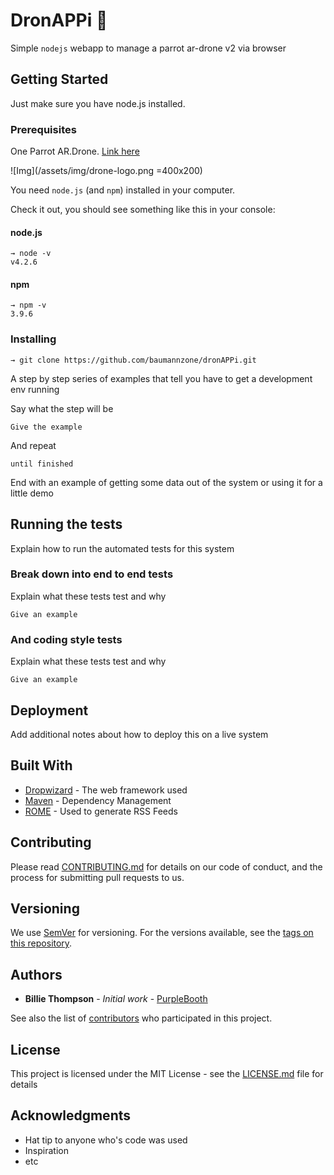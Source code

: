 # DronAPPi :rocket:

Simple `nodejs` webapp to manage a parrot ar-drone v2 via browser

## Getting Started

Just make sure you have node.js installed.

### Prerequisites

One Parrot AR.Drone. [Link here](https://www.parrot.com/us/drones/parrot-ardrone-20-elite-edition#parrot-ardrone-20-elite-edition-details "Titulo") 

![Img](/assets/img/drone-logo.png =400x200)

You need `node.js` (and `npm`) installed in your computer.

Check it out, you should see something like this in your console:
#### node.js
```
→ node -v
v4.2.6
```

#### npm
```
→ npm -v
3.9.6
```

### Installing

`→ git clone https://github.com/baumannzone/dronAPPi.git`

A step by step series of examples that tell you have to get a development env running

Say what the step will be

```
Give the example
```

And repeat

```
until finished
```

End with an example of getting some data out of the system or using it for a little demo

## Running the tests

Explain how to run the automated tests for this system

### Break down into end to end tests

Explain what these tests test and why

```
Give an example
```

### And coding style tests

Explain what these tests test and why

```
Give an example
```

## Deployment

Add additional notes about how to deploy this on a live system

## Built With

* [Dropwizard](http://www.dropwizard.io/1.0.2/docs/) - The web framework used
* [Maven](https://maven.apache.org/) - Dependency Management
* [ROME](https://rometools.github.io/rome/) - Used to generate RSS Feeds

## Contributing

Please read [CONTRIBUTING.md](https://gist.github.com/PurpleBooth/b24679402957c63ec426) for details on our code of conduct, and the process for submitting pull requests to us.

## Versioning

We use [SemVer](http://semver.org/) for versioning. For the versions available, see the [tags on this repository](https://github.com/your/project/tags). 

## Authors

* **Billie Thompson** - *Initial work* - [PurpleBooth](https://github.com/PurpleBooth)

See also the list of [contributors](https://github.com/your/project/contributors) who participated in this project.

## License

This project is licensed under the MIT License - see the [LICENSE.md](LICENSE.md) file for details

## Acknowledgments

* Hat tip to anyone who's code was used
* Inspiration
* etc

